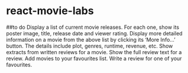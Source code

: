 # react-movie-labs


##to do
Display a list of current movie releases. For each one, show its poster image, title, release date and viewer rating.
Display more detailed information on a movie from the above list by clicking its ‘More Info…’ button. The details include plot, genres, runtime, revenue, etc.
Show extracts from written reviews for a movie.
Show the full review text for a review.
Add movies to your favourites list.
Write a review for one of your favourites.
